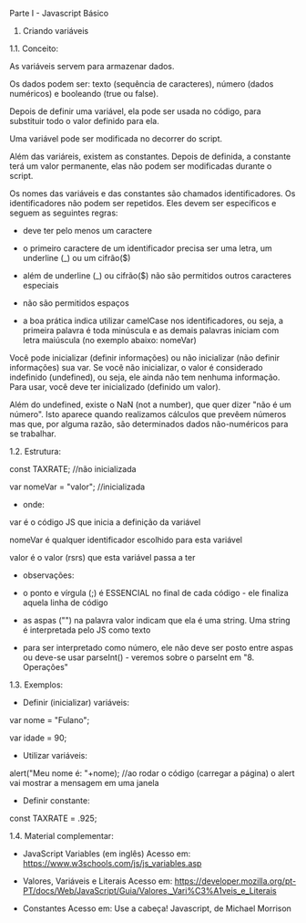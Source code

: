 Parte I - Javascript Básico


1. Criando variáveis


1.1. Conceito:

As variáveis servem para armazenar dados.

Os dados podem ser: texto (sequência de caracteres), número (dados numéricos) e booleando (true ou false).

Depois de definir uma variável, ela pode ser usada no código, para substituir todo o valor definido para ela.

Uma variável pode ser modificada no decorrer do script.

Além das variáreis, existem as constantes. Depois de definida, a constante terá um valor permanente, elas não podem ser modificadas durante o script.

Os nomes das variáveis e das constantes são chamados identificadores. Os identificadores não podem ser repetidos. Eles devem ser específicos e seguem as seguintes regras:

* deve ter pelo menos um caractere

* o primeiro caractere de um identificador precisa ser uma letra, um underline (_) ou um cifrão($)

* além de underline (_) ou cifrão($) não são permitidos outros caracteres especiais

* não são permitidos espaços

* a boa prática indica utilizar camelCase nos identificadores, ou seja, a primeira palavra é toda minúscula e as demais palavras iniciam com letra maiúscula (no exemplo abaixo: nomeVar)

Você pode inicializar (definir informações) ou não inicializar (não definir informações) sua var. Se você não inicializar, o valor é considerado indefinido (undefined), ou seja, ele ainda não tem nenhuma informação. Para usar, você deve ter inicializado (definido um valor).

Além do undefined, existe o NaN (not a number), que quer dizer "não é um número". Isto aparece quando realizamos cálculos que prevêem números mas que, por alguma razão, são determinados dados não-numéricos para se trabalhar.


1.2. Estrutura:

const TAXRATE; //não inicializada

var nomeVar = "valor"; //inicializada

- onde:

var é o código JS que inicia a definição da variável

nomeVar é qualquer identificador escolhido para esta variável

valor é o valor (rsrs) que esta variável passa a ter

- observações:

* o ponto e vírgula (;) é ESSENCIAL no final de cada código - ele finaliza aquela linha de código

* as aspas ("") na palavra valor indicam que ela é uma string. Uma string é interpretada pelo JS como texto

* para ser interpretado como número, ele não deve ser posto entre aspas ou deve-se usar parseInt() - veremos sobre o parseInt em "8. Operações"


1.3. Exemplos:

- Definir (inicializar) variáveis:

var nome = "Fulano";

var idade = 90;

- Utilizar variáveis:

alert("Meu nome é: "+nome); //ao rodar o código (carregar a página) o alert vai mostrar a mensagem em uma janela

- Definir constante:

const TAXRATE = .925;


1.4. Material complementar:

- JavaScript Variables (em inglês)
Acesso em: https://www.w3schools.com/js/js_variables.asp

- Valores, Variáveis e Literais
Acesso em: https://developer.mozilla.org/pt-PT/docs/Web/JavaScript/Guia/Valores,_Vari%C3%A1veis_e_Literais

- Constantes
Acesso em: Use a cabeça! Javascript, de Michael Morrison
